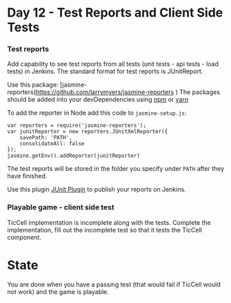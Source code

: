 # Day 12 - Test Reports and Client Side Tests

### Test reports

Add capability to see test reports from all tests (unit tests - api tests - load tests) in Jenkins. The standard format for test reports is JUnitReport.

Use this package: [jasmine-reporters(https://github.com/larrymyers/jasmine-reporters
)
The packages should be added into your devDependencies using [npm](https://docs.npmjs.com/cli/install) or [yarn](https://yarnpkg.com/lang/en/docs/cli/add/)

To add the reporter in Node add this code to `jasmine-setup.js`:

```
var reporters = require('jasmine-reporters');
var junitReporter = new reporters.JUnitXmlReporter({
    savePath: 'PATH',
    consolidateAll: false
});
jasmine.getEnv().addReporter(junitReporter)
```

The test reports will be stored in the folder you specify under `PATH` after they have finished.

Use this plugin [JUnit Plugin](https://wiki.jenkins.io/display/JENKINS/JUnit+Plugin) to publish your reports on Jenkins.

### Playable game - client side test

TicCell implementation is incomplete along with the tests. Complete the implementation, fill out the incomplete test so that it tests the TicCell component.

# State

You are done when you have a passing test (that would fail if TicCell would not work) and the game is playable.
